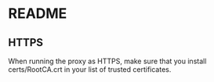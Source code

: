 # README

## HTTPS

When running the proxy as HTTPS, make sure that you install certs/RootCA.crt in your
list of trusted certificates.